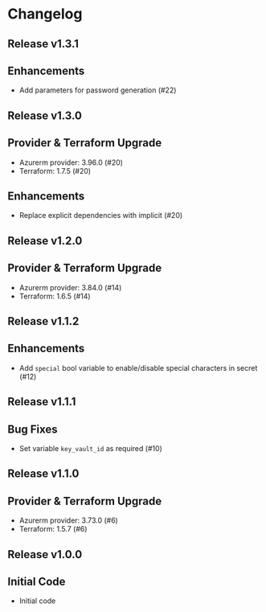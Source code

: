 # Changelog

## Release v1.3.1

## Enhancements

- Add parameters for password generation (#22)


   
## Release v1.3.0

## Provider & Terraform Upgrade

- Azurerm provider: 3.96.0 (#20)
- Terraform: 1.7.5 (#20)

## Enhancements

- Replace explicit dependencies with implicit (#20)
   
## Release v1.2.0

## Provider & Terraform Upgrade
- Azurerm provider: 3.84.0 (#14)
- Terraform: 1.6.5 (#14)
   
## Release v1.1.2

## Enhancements

- Add `special` bool variable to enable/disable special characters in secret (#12)


   
## Release v1.1.1

## Bug Fixes

- Set variable `key_vault_id` as required (#10)



   
## Release v1.1.0

## Provider & Terraform Upgrade
- Azurerm provider: 3.73.0 (#6)
- Terraform: 1.5.7 (#6)
   
## Release v1.0.0

## Initial Code

- Initial code


   